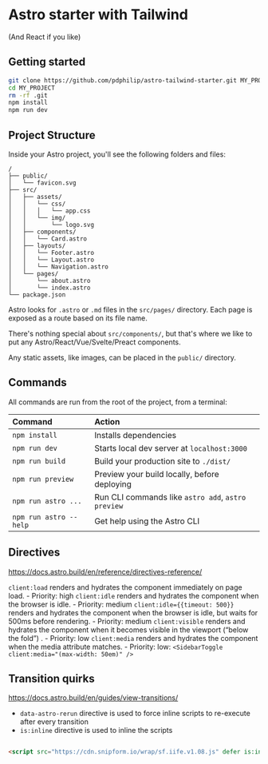 # Astro starter with Tailwind

(And React if you like)

## Getting started

```bash
git clone https://github.com/pdphilip/astro-tailwind-starter.git MY_PROJECT
cd MY_PROJECT
rm -rf .git
npm install
npm run dev

```

## Project Structure

Inside your Astro project, you'll see the following folders and files:

```
/
├── public/
│   └── favicon.svg
├── src/
│   ├── assets/
│   │   └── css/
│   │   │   └── app.css
│   │   └── img/
│   │       └── logo.svg
│   ├── components/
│   │   └── Card.astro
│   ├── layouts/
│   │   └── Footer.astro
│   │   └── Layout.astro
│   │   └── Navigation.astro
│   └── pages/
│       └── about.astro
│       └── index.astro
└── package.json
```

Astro looks for `.astro` or `.md` files in the `src/pages/` directory. Each page is exposed as a route based on its file name.

There's nothing special about `src/components/`, but that's where we like to put any Astro/React/Vue/Svelte/Preact components.

Any static assets, like images, can be placed in the `public/` directory.

## Commands

All commands are run from the root of the project, from a terminal:

| Command                | Action                                             |
|:-----------------------|:---------------------------------------------------|
| `npm install`          | Installs dependencies                              |
| `npm run dev`          | Starts local dev server at `localhost:3000`        |
| `npm run build`        | Build your production site to `./dist/`            |
| `npm run preview`      | Preview your build locally, before deploying       |
| `npm run astro ...`    | Run CLI commands like `astro add`, `astro preview` |
| `npm run astro --help` | Get help using the Astro CLI                       |

## Directives

https://docs.astro.build/en/reference/directives-reference/

`client:load` renders and hydrates the component immediately on page load. - Priority: high
`client:idle` renders and hydrates the component when the browser is idle. - Priority: medium
`client:idle={{timeout: 500}}` renders and hydrates the component when the browser is idle, but waits for 500ms before rendering. - Priority: medium
`client:visible` renders and hydrates the component when it becomes visible in the viewport (“below the fold”) . - Priority: low
`client:media` renders and hydrates the component when the media attribute matches. - Priority: low: `<SidebarToggle client:media="(max-width: 50em)" />`

## Transition quirks

https://docs.astro.build/en/guides/view-transitions/

- `data-astro-rerun` directive is used to force inline scripts to re-execute after every transition
- `is:inline` directive is used to inline the scripts

```html

<script src="https://cdn.snipform.io/wrap/sf.iife.v1.08.js" defer is:inline data-astro-rerun/>

```
